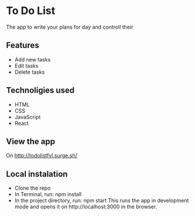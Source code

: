 # To Do List
The app to write your plans for day and controll their 

## Features
* Add new tasks
* Edit tasks
* Delete tasks

## Technoligies used
* HTML
* CSS
* JavaScript
* React

## View the app
On http://todolistfvl.surge.sh/

## Local instalation
* Clone the repo
* In Terminal, run: npm install
* In the project directory, run: npm start This runs the app in development mode and opens it on http://localhost:3000 in the browser.




